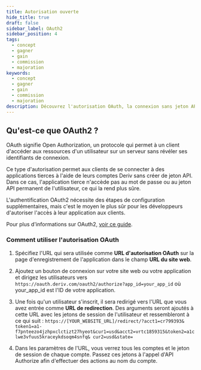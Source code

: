```yaml
---
title: Autorisation ouverte
hide_title: true
draft: false
sidebar_label: OAuth2
sidebar_position: 4
tags:
  - concept
  - gagner
  - gain
  - commission
  - majoration
keywords:
  - concept
  - gagner
  - gain
  - commission
  - majoration
description: Découvrez l'autorisation OAuth, la connexion sans jeton API, et comment vous pouvez l'utiliser pour améliorer l'expérience utilisateur de votre application de trading.
---
```


## Qu'est-ce que OAuth2 ?

OAuth signifie Open Authorization, un protocole qui permet à un client d'accéder aux ressources d'un utilisateur sur un serveur sans révéler ses identifiants de connexion.

Ce type d'autorisation permet aux clients de se connecter à des applications tierces à l'aide de leurs comptes Deriv sans créer de jeton API. Dans ce cas, l'application tierce n'accède pas au mot de passe ou au jeton API permanent de l'utilisateur, ce qui la rend plus sûre.

L'authentification OAuth2 nécessite des étapes de configuration supplémentaires, mais c'est le moyen le plus sûr pour les développeurs d'autoriser l'accès à leur application aux clients.

Pour plus d'informations sur OAuth2, [voir ce guide](https://aaronparecki.com/oauth-2-simplified/).

### Comment utiliser l'autorisation OAuth

1. Spécifiez l'URL qui sera utilisée comme **URL d'autorisation OAuth** sur la page d'enregistrement de l'application dans le champ **URL du site web**.

2. Ajoutez un bouton de connexion sur votre site web ou votre application et dirigez les utilisateurs vers `https://oauth.deriv.com/oauth2/authorize?app_id=your_app_id` où your_app_id est l'ID de votre application.

3. Une fois qu'un utilisateur s'inscrit, il sera redirigé vers l'URL que vous avez entrée comme **URL de redirection**. Des arguments seront ajoutés à cette URL avec les jetons de session de l'utilisateur et ressembleront à ce qui suit : `https://[YOUR_WEBSITE_URL]/redirect/?acct1=cr799393& token1=a1-f7pnteezo4jzhpxclctizt27hyeot&cur1=usd&acct2=vrtc1859315&token2=a1clwe3vfuus5kraceykdsoqm4snfq& cur2=usd&state=`

4. Dans les paramètres de l'URL, vous verrez tous les comptes et le jeton de session de chaque compte. Passez ces jetons à l'appel d'API Authorize afin d'effectuer des actions au nom du compte.
